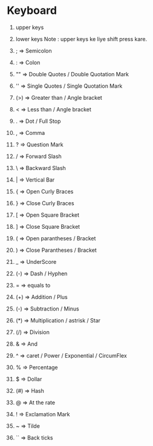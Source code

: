 # Keyboard
1. upper keys
2. lower keys
Note : upper keys ke liye shift press kare.

1. ; => Semicolon
2. : => Colon
3. "" => Double Quotes / Double Quotation Mark
4. '' => Single Quotes / Single Quotation Mark
5. (>) => Greater than  / Angle bracket
6. < => Less than / Angle bracket
7. . => Dot / Full Stop
8. , => Comma
9. ? => Question Mark
10. / => Forward Slash
11. \ => Backward Slash
12. | => Vertical Bar
13. { => Open Curly Braces
14. } => Close Curly Braces
15. [ => Open Square Bracket
16. ] => Close Square Bracket
17. ( => Open parantheses / Bracket
18. ) => Close Parantheses / Bracket
19. _ => UnderScore
20. (-) => Dash / Hyphen
21. = => equals to
22. (+) => Addition / Plus
23. (-) => Subtraction / Minus
24. (*) => Multiplication / astrisk / Star
25. (/) => Division
26. & => And
27. ^ => caret / Power / Exponential / CircumFlex
28. % => Percentage
29. $ => Dollar
30. (#) => Hash
31. @ => At the rate
32. ! => Exclamation Mark
33. ~ => Tilde
34. `` => Back ticks
